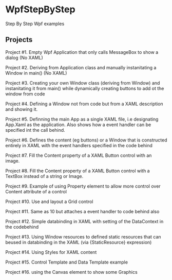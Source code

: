 # WpfStepByStep
Step By Step Wpf examples

## Projects

Project #1. Empty Wpf Application that only calls MessageBox to show a dialog (No XAML)

Project #2. Deriving from Application class and manually instanitating a Window in main() (No XAML)

Project #3. Creating your own Window class (deriving from Window) and instanitating it from main() while dynamically creating buttons to add ot the window from code

Project #4. Defining a Window not from code but from a XAML description and showing it.

Project #5. Definning the main App as a single XAML file, i.e designating App.Xaml as the application. Also shows how a event handler can be specified int the call behind. 

Project #6. Defines the content (eg buttons) or a Window that is constructed entirely in XAML with the event handlers specified in the code behind

Project #7. Fill the Content property of a XAML Button control with an image.

Project #8. Fill the Content property of a XAML Button control with a TextBox instead of a string or Image.

Project #9. Example of using Property element to allow more control over Content attribute of a control

Project #10. Use and layout a Grid control 

Project #11. Same as 10 but attaches a event handler to code behind also

Project #12. Simple databinding in XAML with setting of the DataContext in the codebehind

Project #13. Using Window resources to defined static resources that can beused in databinding in the XAML (via {StaticResource} expression)

Project #14. Using Styles for XAML content 

Project #15. Control Template and Data Template example

Project #16. using the Canvas element to show some Graphics
